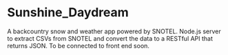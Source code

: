 # Sunshine_Daydream
A backcountry snow and weather app powered by SNOTEL.   Node.js server to extract CSVs from SNOTEL and convert the data to a RESTful API that returns JSON.  To be connected to front end soon.
